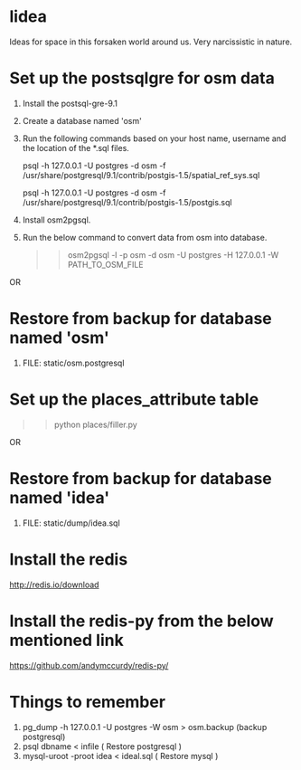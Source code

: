 lidea
=====

Ideas for space in this forsaken world around us. Very narcissistic in nature. 
# Set up the postsqlgre for osm data
1. Install the postsql-gre-9.1
2. Create a database named 'osm'
3. Run the following commands based on your host name, username and the location of the *.sql files.
        
    psql -h 127.0.0.1 -U postgres -d osm -f /usr/share/postgresql/9.1/contrib/postgis-1.5/spatial_ref_sys.sql 

    psql -h 127.0.0.1 -U postgres -d osm -f /usr/share/postgresql/9.1/contrib/postgis-1.5/postgis.sql

4. Install osm2pgsql.
5. Run the below command to convert data from osm into database.
   >>osm2pgsql -l -p osm -d osm -U postgres -H 127.0.0.1 -W PATH_TO_OSM_FILE

OR 

# Restore from backup for database named 'osm'
1. FILE: static/osm.postgresql


# Set up the places_attribute table
>> python places/filler.py

OR 

# Restore from backup for database named 'idea'
1. FILE: static/dump/idea.sql


# Install the redis
http://redis.io/download


# Install the redis-py from the below mentioned link
  https://github.com/andymccurdy/redis-py/


# Things to remember
1. pg_dump -h 127.0.0.1 -U postgres -W osm > osm.backup (backup postgresql)
2. psql dbname < infile ( Restore postgresql )
3. mysql-uroot -proot idea < ideal.sql ( Restore mysql )
